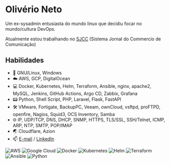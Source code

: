# Olivério Neto

Um ex-sysadmin entusiasta do mundo linux que decidiu focar no mundo/cultura DevOps.

Atualmente estou trabalhando no <a href="https://jc.com.br">SJCC</a> (Sistema Jornal do Commercio de Comunicação)

## Habilidades

- 📱 GNU/Linux, Windows
- ☁️ AWS, GCP, DigitalOcean
- 💻 Docker, Kubernetes, Helm, Terraform, Ansible, nginx, apache2, MySQL, Jenkins, GitHub Actions, Argo CD, Zabbix, Grafana
- 📟 Python, Shell Script, PHP, Laravel, Flask, FastAPI
- 🛠️ VMware, Fortigate, BackupPC, Veeam, ownCloud, vsftpd, proFTPD, openfire, Nagios, Squid3, OCS Inventory, Samba
- 🌐 IP, UDP/TCP, DNS, DHCP, SNMP, HTTPS, TLS/SSL, SSH/Telnet, ICMP, ARP, NTP, SMTP, POP/IMAP
- 🌏 Cloudflare, Azion
- 📫 <a href="mailto:contato@ojnn.com.br">E-mail</a> / <a href="https://ojnn.com.br">LinkedIn</a>

![AWS](https://img.shields.io/badge/Amazon%20AWS-%23232F3E?logo=amazon)
![Google Cloud](https://img.shields.io/badge/-Google%20Cloud%20Platform-4285F4?style=flat&logo=google%20cloud&logoColor=white)
![Docker](https://img.shields.io/static/v1?logo=Docker&logoColor=white&label=&message=Docker&color=2496ED)
![Kubernetes](https://img.shields.io/static/v1?logo=Kubernetes&logoColor=white&label=&message=Kubernetes&color=blue)
![Helm](https://img.shields.io/static/v1?logo=Helm&logoColor=white&label=&message=Helm&color=blue)
![Terraform](https://img.shields.io/badge/Terraform-515E63?style=flat-square&logo=terraform)
![Ansible](https://img.shields.io/static/v1?logo=Ansible&logoColor=white&label=&message=Ansible&color=EE0000)
![Python](https://img.shields.io/badge/Python-306998?style=flat&logo=python&logoColor=white)
